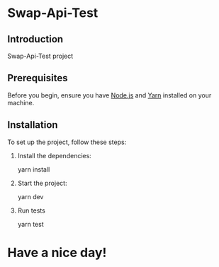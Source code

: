 # Swap-Api-Test

## Introduction

Swap-Api-Test project

## Prerequisites

Before you begin, ensure you have [Node.js](https://nodejs.org/) and [Yarn](https://yarnpkg.com/) installed on your machine.

## Installation

To set up the project, follow these steps:

1. Install the dependencies:

    yarn install


2. Start the project:

    yarn dev


4. Run tests

    yarn test

# Have a nice day!
